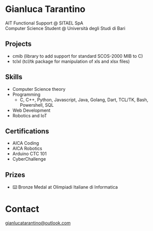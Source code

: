 # Gianluca Tarantino

AIT Functional Support @ SITAEL SpA \
Computer Science Student @ Università degli Studi di Bari

## Projects
- cmib (library to add support for standard SCOS-2000 MIB to C)
- tclxl (tcl/tk package for manipulation of xls and xlsx files)

## Skills
- Computer Science theory
- Programming
  - C, C++, Python, Javascript, Java, Golang, Dart, TCL/TK, Bash, Powershell, SQL
- Web Development
- Robotics and IoT

## Certifications
- AICA Coding
- AICA Robotics
- Arduino CTC 101
- CyberChallenge
  
## Prizes
- ⌨️ Bronze Medal at Olimpiadi Italiane di Informatica

# Contact
[gianlucatarantino@outlook.com](mailto:gianlucatarantino@outlook.com)

<!--
**GianlucaTarantino/GianlucaTarantino** is a ✨ _special_ ✨ repository because its `README.md` (this file) appears on your GitHub profile.

Here are some ideas to get you started:

- 🔭 I’m currently working on ...
- 🌱 I’m currently learning ...
- 👯 I’m looking to collaborate on ...
- 🤔 I’m looking for help with ...
- 💬 Ask me about ...
- 📫 How to reach me: ...
- 😄 Pronouns: ...
- ⚡ Fun fact: ...
[![Gianluca's github stats](https://github-readme-stats.vercel.app/api?username=GianlucaTarantino)](https://github.com/anuraghazra/github-readme-stats)
-->
